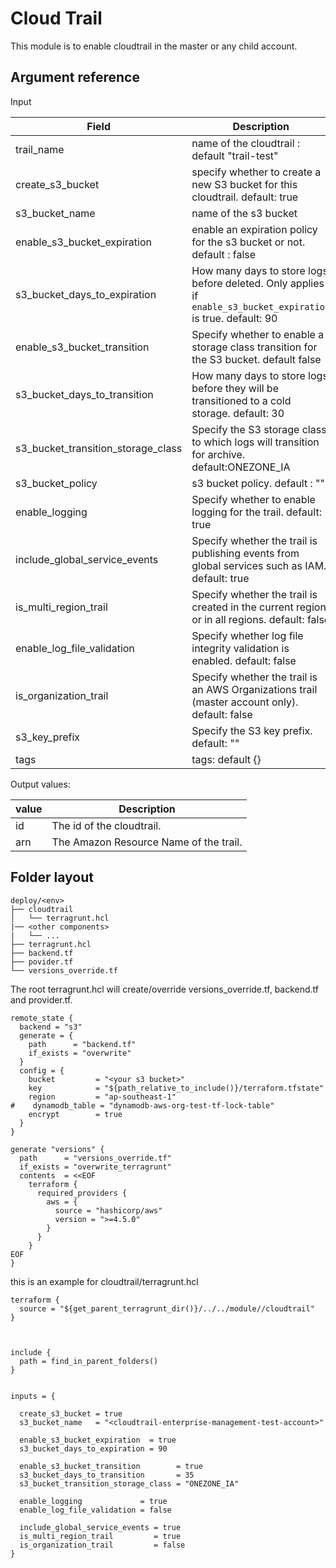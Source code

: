# Cloud Trail

This module is to enable cloudtrail in the master or any child account.


## Argument reference

Input

| Field      | Description | Required|
| ----------- | ----------- |---------|
| trail_name    |  name of the cloudtrail : default "trail-test"   | Yes|
|create_s3_bucket|specify whether to create a new S3 bucket for this cloudtrail.  default: true| Yes|
|s3_bucket_name| name of the s3 bucket|Yes|
|enable_s3_bucket_expiration|enable an expiration policy for the s3 bucket or not. default : false|No|
|s3_bucket_days_to_expiration|How many days to store logs before deleted. Only applies if `enable_s3_bucket_expiration` is true.  default: 90|No|
|enable_s3_bucket_transition| Specify whether to enable a storage class transition for the S3 bucket. default false| No|
|s3_bucket_days_to_transition|How many days to store logs before they will be transitioned to a cold storage. default: 30 |No|
|s3_bucket_transition_storage_class|Specify the S3 storage class to which logs will transition for archive. default:ONEZONE_IA |NO|
|s3_bucket_policy|s3 bucket policy. default : ""|No|
|enable_logging|Specify whether to enable logging for the trail. default: true|No|
|include_global_service_events|Specify whether the trail is publishing events from global services such as IAM. default: true|No|
|is_multi_region_trail| Specify whether the trail is created in the current region or in all regions. default: false|No|
|enable_log_file_validation|Specify whether log file integrity validation is enabled. default: false|No|
|is_organization_trail|Specify whether the trail is an AWS Organizations trail (master account only). default: false|No|
|s3_key_prefix|Specify the S3 key prefix. default: ""|No|
|tags|tags: default {}|No|

Output values:

| value      | Description | 
| ----------- | ----------- |
| id | The id of the cloudtrail.|
|arn| The Amazon Resource Name of the trail.|

## Folder layout
```
deploy/<env>
├── cloudtrail
│   └── terragrunt.hcl
|── <other components>
|   └── ...
├── terragrunt.hcl
├── backend.tf
├── povider.tf
└── versions_override.tf

```
The root terragrunt.hcl will create/override versions_override.tf, backend.tf and provider.tf.

```
remote_state {
  backend = "s3"
  generate = {
    path      = "backend.tf"
    if_exists = "overwrite"
  }
  config = {
    bucket         = "<your s3 bucket>"
    key            = "${path_relative_to_include()}/terraform.tfstate"
    region         = "ap-southeast-1"
#    dynamodb_table = "dynamodb-aws-org-test-tf-lock-table"
    encrypt        = true
  }
}

generate "versions" {
  path      = "versions_override.tf"
  if_exists = "overwrite_terragrunt"
  contents  = <<EOF
    terraform {
      required_providers {
        aws = {
          source = "hashicorp/aws"
          version = ">=4.5.0"
        }
      }
    }
EOF
}

```

this is an example for cloudtrail/terragrunt.hcl
```
terraform {
  source = "${get_parent_terragrunt_dir()}/../../module//cloudtrail"
}



include {
  path = find_in_parent_folders()
}


inputs = {

  create_s3_bucket = true
  s3_bucket_name   = "<cloudtrail-enterprise-management-test-account>"

  enable_s3_bucket_expiration  = true
  s3_bucket_days_to_expiration = 90

  enable_s3_bucket_transition        = true
  s3_bucket_days_to_transition       = 35
  s3_bucket_transition_storage_class = "ONEZONE_IA"

  enable_logging             = true
  enable_log_file_validation = false

  include_global_service_events = true
  is_multi_region_trail         = true
  is_organization_trail         = false
}

```



